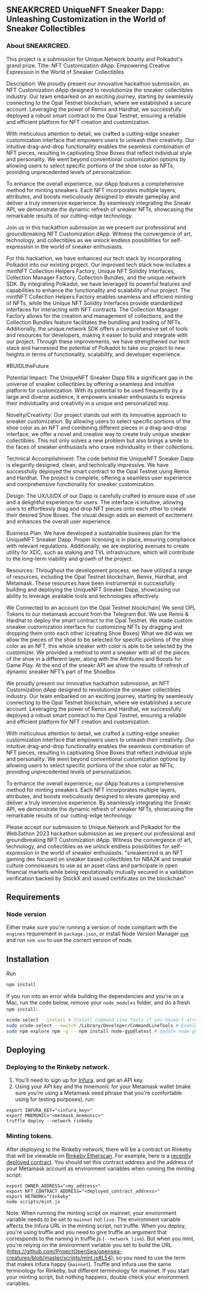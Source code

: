## SNEAKRCRED UniqueNFT Sneaker Dapp: Unleashing Customization in the World of Sneaker Collectibles

### About SNEAKRCRED.
This project is a submission for Unique.Network bounty and Polkadot's grand prize.
Title: NFT Customization dApp: Empowering Creative Expression in the World of Sneaker Collectibles

Description: We proudly present our innovative hackathon submission, an NFT Customization dApp designed to revolutionize the sneaker collectibles industry. Our team embarked on an exciting journey, starting by seamlessly connecting to the Opal Testnet blockchain, where we established a secure account. Leveraging the power of Remix and Hardhat, we successfully deployed a robust smart contract to the Opal Testnet, ensuring a reliable and efficient platform for NFT creation and customization.

With meticulous attention to detail, we crafted a cutting-edge sneaker customization interface that empowers users to unleash their creativity. Our intuitive drag-and-drop functionality enables the seamless combination of NFT pieces, resulting in captivating Shoe Boxes that reflect individual style and personality. We went beyond conventional customization options by allowing users to select specific portions of the shoe color as NFTs, providing unprecedented levels of personalization.

To enhance the overall experience, our dApp features a comprehensive method for minting sneakers. Each NFT incorporates multiple layers, attributes, and boosts meticulously designed to elevate gameplay and deliver a truly immersive experience. By seamlessly integrating the Sneakr API, we demonstrate the dynamic refresh of sneaker NFTs, showcasing the remarkable results of our cutting-edge technology.

Join us in this hackathon submission as we present our professional and groundbreaking NFT Customization dApp. Witness the convergence of art, technology, and collectibles as we unlock endless possibilities for self-expression in the world of sneaker enthusiasts.

For this hackathon, we have enhanced our tech stack by incorporating Polkadot into our existing project. Our improved tech stack now includes a mintNFT Collection Helpers Factory, Unique NFT Solidity Interfaces, Collection Manager Factory, Collection Bundles, and the unique.network SDK. By integrating Polkadot, we have leveraged its powerful features and capabilities to enhance the functionality and scalability of our project. The mintNFT Collection Helpers Factory enables seamless and efficient minting of NFTs, while the Unique NFT Solidity Interfaces provide standardized interfaces for interacting with NFT contracts. The Collection Manager Factory allows for the creation and management of collections, and the Collection Bundles feature facilitates the bundling and trading of NFTs. Additionally, the unique.network SDK offers a comprehensive set of tools and resources for developers, making it easier to build and integrate with our project. Through these improvements, we have strengthened our tech stack and harnessed the potential of Polkadot to take our project to new heights in terms of functionality, scalability, and developer experience.

#BUIDLtheFuture

Potential Impact: The UniqueNFT Sneaker Dapp fills a significant gap in the universe of sneaker collectibles by offering a seamless and intuitive platform for customization. With its potential to be used frequently by a large and diverse audience, it empowers sneaker enthusiasts to express their individuality and creativity in a unique and personalized way.

Novelty/Creativity: Our project stands out with its innovative approach to sneaker customization. By allowing users to select specific portions of the shoe color as an NFT and combining different pieces in a drag-and-drop interface, we offer a novel and creative way to create truly unique sneaker collectibles. This not only solves a new problem but also brings a smile to the faces of sneaker enthusiasts who crave individuality in their collections.

Technical Accomplishment: The code behind the UniqueNFT Sneaker Dapp is elegantly designed, clean, and technically impressive. We have successfully deployed the smart contract to the Opal Testnet using Remix and Hardhat. The project is complete, offering a seamless user experience and comprehensive functionality for sneaker customization.

Design: The UX/UI/DX of our Dapp is carefully crafted to ensure ease of use and a delightful experience for users. The interface is intuitive, allowing users to effortlessly drag and drop NFT pieces onto each other to create their desired Shoe Boxes. The visual design adds an element of excitement and enhances the overall user experience.

Business Plan: We have developed a sustainable business plan for the UniqueNFT Sneaker Dapp. Proper licensing is in place, ensuring compliance with relevant regulations. Additionally, we are exploring avenues to create utility for XDC, such as staking and TVL infrastructure, which will contribute to the long-term viability and growth of the project.

Resources: Throughout the development process, we have utilized a range of resources, including the Opal Testnet blockchain, Remix, Hardhat, and Metamask. These resources have been instrumental in successfully building and deploying the UniqueNFT Sneaker Dapp, showcasing our ability to leverage available tools and technologies effectively.

We Connected to an account (on the Opal Testnet blockchain)
We send OPL Tokens to our metamask account from the Telegram Bot.
We use Remix & Hardhat to deploy the smart contract to the Opal Testnet.
We made custom sneaker customization interface for customizing NFTs by dragging and dropping them onto each other (creating Shoe Boxes)
What we did was we allow the pieces of the shoe to be selected for specific portions of the shoe color as an NFT, this whole sneaker with color is able to be selected by the customizer. 
We provided a method to mint a sneaker with all of the pieces of the shoe in a different layer, along with the Attributes and Boosts for Game Play. 
At the end of the sneakr API we show the results of refresh of dynamic sneaker NFT’s part of the ShoeBox

We proudly present our innovative hackathon submission, an NFT Customization dApp designed to revolutionize the sneaker collectibles industry. Our team embarked on an exciting journey, starting by seamlessly connecting to the Opal Testnet blockchain, where we established a secure account. Leveraging the power of Remix and Hardhat, we successfully deployed a robust smart contract to the Opal Testnet, ensuring a reliable and efficient platform for NFT creation and customization.

With meticulous attention to detail, we crafted a cutting-edge sneaker customization interface that empowers users to unleash their creativity. Our intuitive drag-and-drop functionality enables the seamless combination of NFT pieces, resulting in captivating Shoe Boxes that reflect individual style and personality. We went beyond conventional customization options by allowing users to select specific portions of the shoe color as NFTs, providing unprecedented levels of personalization.

To enhance the overall experience, our dApp features a comprehensive method for minting sneakers. Each NFT incorporates multiple layers, attributes, and boosts meticulously designed to elevate gameplay and deliver a truly immersive experience. By seamlessly integrating the Sneakr API, we demonstrate the dynamic refresh of sneaker NFTs, showcasing the remarkable results of our cutting-edge technology.

Please accept our submission to Unique.Network and Polkadot for the Web3athon 2023 hackathon submission as we present our professional and groundbreaking NFT Customization dApp. Witness the convergence of art, technology, and collectibles as we unlock endless possibilities for self-expression in the world of sneaker enthusiasts.
"sneakercred is an NFT gaming dex focused on sneaker based collectibles for NBA2K and sneaker culture connoisseurs to use as an asset class and participate in open financial markets while being reputationally mutually secured in a validation verification backed by StockX and issued certificates on the blockchain"

## Requirements

### Node version

Either make sure you're running a version of node compliant with the `engines` requirement in `package.json`, or install Node Version Manager [`nvm`](https://github.com/creationix/nvm) and run `nvm use` to use the correct version of node.

## Installation

Run
```bash
npm install
```

If you run into an error while building the dependencies and you're on a Mac, run the code below, remove your `node_modules` folder, and do a fresh `npm install`:

```bash
xcode-select --install # Install Command Line Tools if you haven't already.
sudo xcode-select --switch /Library/Developer/CommandLineTools # Enable command line tools
sudo npm explore npm -g -- npm install node-gyp@latest # Update node-gyp
```

## Deploying

### Deploying to the Rinkeby network.

1. You'll need to sign up for [Infura](https://infura.io). and get an API key.
2. Using your API key and the mnemonic for your Metamask wallet (make sure you're using a Metamask seed phrase that you're comfortable using for testing purposes), run:

```
export INFURA_KEY="<infura_key>"
export MNEMONIC="<metmask_mnemonic>"
truffle deploy --network rinkeby
```

### Minting tokens.

After deploying to the Rinkeby network, there will be a contract on Rinkeby that will be viewable on [Rinkeby Etherscan](https://rinkeby.etherscan.io). For example, here is a [recently deployed contract](https://rinkeby.etherscan.io/address/0xeba05c5521a3b81e23d15ae9b2d07524bc453561). You should set this contract address and the address of your Metamask account as environment variables when running the minting script:

```
export OWNER_ADDRESS="<my_address>"
export NFT_CONTRACT_ADDRESS="<deployed_contract_address>"
export NETWORK="rinkeby"
node scripts/mint.js
```

Note: When running the minting script on mainnet, your environment variable needs to be set to `mainnet` not `live`.  The environment variable affects the Infura URL in the minting script, not truffle. When you deploy, you're using truffle and you need to give truffle an argument that corresponds to the naming in truffle.js (`--network live`).  But when you mint, you're relying on the environment variable you set to build the URL (https://github.com/ProjectOpenSea/opensea-creatures/blob/master/scripts/mint.js#L54), so you need to use the term that makes Infura happy (`mainnet`).  Truffle and Infura use the same terminology for Rinkeby, but different terminology for mainnet.  If you start your minting script, but nothing happens, double check your environment variables.
